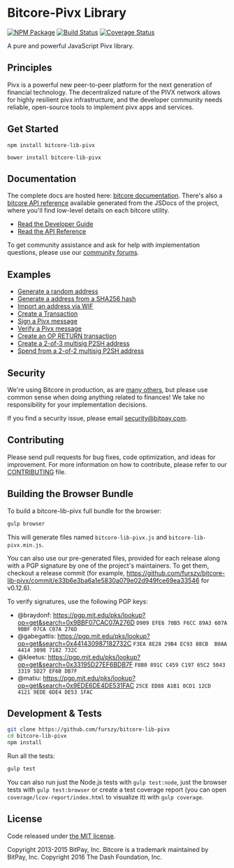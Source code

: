 Bitcore-Pivx Library
=======

[![NPM Package](https://img.shields.io/npm/v/bitcore-lib-dash.svg?style=flat-square)](https://www.npmjs.org/package/bitcore-lib-dash)
[![Build Status](https://img.shields.io/travis/dashpay/bitcore-lib-pivx.svg?branch=master&style=flat-square)](https://travis-ci.org/dashpay/bitcore-lib-pivx)
[![Coverage Status](https://img.shields.io/coveralls/dashpay/bitcore-lib-pivx.svg?style=flat-square)](https://coveralls.io/github/dashpay/bitcore-lib-pivx?branch=master)

A pure and powerful JavaScript Pivx library.

## Principles

Pivx is a powerful new peer-to-peer platform for the next generation of financial technology. The decentralized nature of the PIVX network allows for highly resilient pivx infrastructure, and the developer community needs reliable, open-source tools to implement pivx apps and services.

## Get Started

```
npm install bitcore-lib-pivx
```

```
bower install bitcore-lib-pivx
```

## Documentation

The complete docs are hosted here: [bitcore documentation](http://bitcore.io/guide/). There's also a [bitcore API reference](http://bitcore.io/api/) available generated from the JSDocs of the project, where you'll find low-level details on each bitcore utility.

- [Read the Developer Guide](http://bitcore.io/guide/)
- [Read the API Reference](http://bitcore.io/api/)

To get community assistance and ask for help with implementation questions, please use our [community forums](https://forum.bitcore.io/).

## Examples

* [Generate a random address](https://github.com/furszy/bitcore-lib-pivx/blob/master/docs/examples.md#generate-a-random-address)
* [Generate a address from a SHA256 hash](https://github.com/furszy/bitcore-lib-pivx/blob/master/docs/examples.md#generate-a-address-from-a-sha256-hash)
* [Import an address via WIF](https://github.com/furszy/bitcore-lib-pivx/blob/master/docs/examples.md#import-an-address-via-wif)
* [Create a Transaction](https://github.com/furszy/bitcore-lib-pivx/blob/master/docs/examples.md#create-a-transaction)
* [Sign a Pivx message](https://github.com/furszy/bitcore-lib-pivx/blob/master/docs/examples.md#sign-a-bitcoin-message)
* [Verify a Pivx message](https://github.com/furszy/bitcore-lib-pivx/blob/master/docs/examples.md#verify-a-bitcoin-message)
* [Create an OP RETURN transaction](https://github.com/furszy/bitcore-lib-pivx/blob/master/docs/examples.md#create-an-op-return-transaction)
* [Create a 2-of-3 multisig P2SH address](https://github.com/furszy/bitcore-lib-pivx/blob/master/docs/examples.md#create-a-2-of-3-multisig-p2sh-address)
* [Spend from a 2-of-2 multisig P2SH address](https://github.com/furszy/bitcore-lib-pivx/blob/master/docs/examples.md#spend-from-a-2-of-2-multisig-p2sh-address)


## Security

We're using Bitcore in production, as are [many others](http://bitcore.io#projects), but please use common sense when doing anything related to finances! We take no responsibility for your implementation decisions.

If you find a security issue, please email security@bitpay.com.

## Contributing

Please send pull requests for bug fixes, code optimization, and ideas for improvement. For more information on how to contribute, please refer to our [CONTRIBUTING](https://github.com/furszy/bitcore-lib-pivx/blob/master/CONTRIBUTING.md) file.

## Building the Browser Bundle

To build a bitcore-lib-pivx full bundle for the browser:

```sh
gulp browser
```

This will generate files named `bitcore-lib-pivx.js` and `bitcore-lib-pivx.min.js`.

You can also use our pre-generated files, provided for each release along with a PGP signature by one of the project's maintainers. To get them, checkout a release commit (for example, https://github.com/furszy/bitcore-lib-pivx/commit/e33b6e3ba6a1e5830a079e02d949fce69ea33546 for v0.12.6).

To verify signatures, use the following PGP keys:
- @braydonf: https://pgp.mit.edu/pks/lookup?op=get&search=0x9BBF07CAC07A276D `D909 EFE6 70B5 F6CC 89A3 607A 9BBF 07CA C07A 276D`
- @gabegattis: https://pgp.mit.edu/pks/lookup?op=get&search=0x441430987182732C `F3EA 8E28 29B4 EC93 88CB  B0AA 4414 3098 7182 732C`
- @kleetus: https://pgp.mit.edu/pks/lookup?op=get&search=0x33195D27EF6BDB7F `F8B0 891C C459 C197 65C2 5043 3319 5D27 EF6B DB7F`
- @matiu: https://pgp.mit.edu/pks/lookup?op=get&search=0x9EDE6DE4DE531FAC `25CE ED88 A1B1 0CD1 12CD  4121 9EDE 6DE4 DE53 1FAC`


## Development & Tests

```sh
git clone https://github.com/furszy/bitcore-lib-pivx
cd bitcore-lib-pivx
npm install
```

Run all the tests:

```sh
gulp test
```

You can also run just the Node.js tests with `gulp test:node`, just the browser tests with `gulp test:browser`
or create a test coverage report (you can open `coverage/lcov-report/index.html` to visualize it) with `gulp coverage`.

## License

Code released under [the MIT license](https://github.com/furszy/bitcore-lib-pivx/blob/master/LICENSE).

Copyright 2013-2015 BitPay, Inc. Bitcore is a trademark maintained by BitPay, Inc.
Copyright 2016 The Dash Foundation, Inc.
